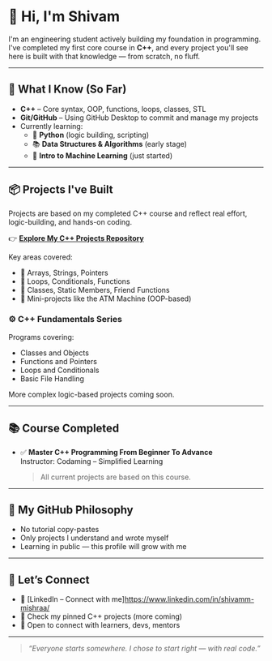 # 👋 Hi, I'm Shivam

I'm an engineering student actively building my foundation in programming.  
I've completed my first core course in **C++**, and every project you'll see here is built with that knowledge — from scratch, no fluff.

---

## 🔧 What I Know (So Far)

- **C++** – Core syntax, OOP, functions, loops, classes, STL  
- **Git/GitHub** – Using GitHub Desktop to commit and manage my projects  
- Currently learning:  
  - 🐍 **Python** (logic building, scripting)  
  - 📚 **Data Structures & Algorithms** (early stage)  
  - 🤖 **Intro to Machine Learning** (just started)

---

## 📦 Projects I've Built

Projects are based on my completed C++ course and reflect real effort, logic-building, and hands-on coding.

👉 **[Explore My C++ Projects Repository](https://github.com/ShivamCore/cpp)**

Key areas covered:
- 📁 Arrays, Strings, Pointers
- 🔄 Loops, Conditionals, Functions
- 🧱 Classes, Static Members, Friend Functions
- 🧠 Mini-projects like the ATM Machine (OOP-based)

### ⚙️ C++ Fundamentals Series  
Programs covering:
- Classes and Objects  
- Functions and Pointers  
- Loops and Conditionals  
- Basic File Handling

More complex logic-based projects coming soon.

---

## 📚 Course Completed

- ✅ **Master C++ Programming From Beginner To Advance**  
  Instructor: Codaming – Simplified Learning  
  > All current projects are based on this course.

---

## 🧱 My GitHub Philosophy

- No tutorial copy-pastes  
- Only projects I understand and wrote myself  
- Learning in public — this profile will grow with me

---

## 🔗 Let’s Connect

- 💼 [LinkedIn – Connect with me]https://www.linkedin.com/in/shivamm-mishraa/  
- 📂 Check my pinned C++ projects (more coming)  
- 🤝 Open to connect with learners, devs, mentors

---

> _“Everyone starts somewhere. I chose to start right — with real code.”_  

